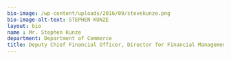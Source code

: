 ```yaml
---
bio-image: /wp-content/uploads/2016/09/stevekunze.png
bio-image-alt-text: STEPHEN KUNZE
layout: bio
name : Mr. Stephen Kunze
department: Department of Commerce
title: Deputy Chief Financial Officer, Director for Financial Management
---
```

